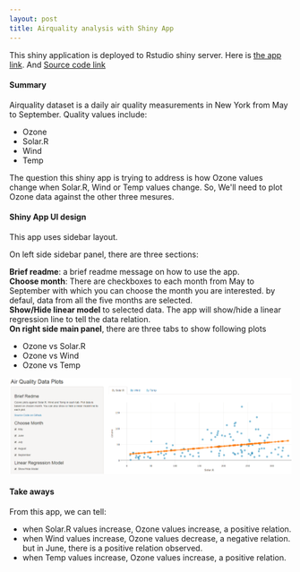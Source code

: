 ```yaml
---
layout: post
title: Airquality analysis with Shiny App
---
```


This shiny application is deployed to Rstudio shiny server. Here is [the app link](https://fengliplatform.shinyapps.io/c9papp/). 
And [Source code link](https://github.com/fengliplatform/course9/tree/master/shinyapp/c9pApp)  

#### Summary
Airquality dataset is a daily air quality measurements in New York from May to September. Quality values include:

* Ozone
* Solar.R
* Wind
* Temp  

The question this shiny app is trying to address is how Ozone values change when Solar.R, Wind or Temp values change. So, 
We'll need to plot Ozone data against the other three mesures.  


#### Shiny App UI design
This app uses sidebar layout.  

On left side sidebar panel, there are three sections:  

**Brief readme**: a brief readme message on how to use the app.  
**Choose month**: There are checkboxes to each month from May to September with which you can choose the month you are interested. 
by defaul, data from all the five months are selected.  
**Show/Hide linear model** to selected data. The app will show/hide a linear regression line to tell the data relation.  
**On right side main panel**, there are three tabs to show following plots  

* Ozone vs Solar.R
* Ozone vs Wind
* Ozone vs Temp

![shiny-air](/images/ds-r-jhu/shiny-air.png)  

#### Take aways
From this app, we can tell:  

* when Solar.R values increase, Ozone values increase, a positive relation.  
* when Wind values increase, Ozone values decrease, a negative relation.  
  but in June, there is a positive relation observed.  
* when Temp values increase, Ozone values increase, a positive relation.  




